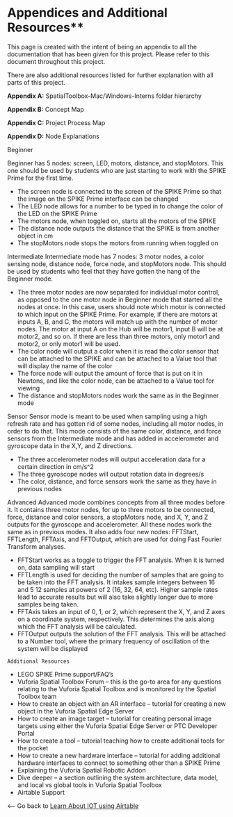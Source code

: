 # Appendices and Additional Resources**
This page is created with the intent of being an appendix to all the documentation
that has been given for this project. Please refer to this document throughout this
project.

There are also additional resources listed for further explanation with all parts of this
project.

**Appendix A:** SpatialToolbox-Mac/Windows-Interns folder hierarchy

**Appendix B:** Concept Map


**Appendix C:** Project Process Map

**Appendix D:** Node Explanations

Beginner


Beginner has 5 nodes: screen, LED, motors, distance, and stopMotors. This one
should be used by students who are just starting to work with the SPIKE Prime for
the first time.

- The screen node is connected to the screen of the SPIKE Prime so that the
    image on the SPIKE Prime interface can be changed
- The LED node allows for a number to be typed in to change the color of the
    LED on the SPIKE Prime
- The motors node, when toggled on, starts all the motors of the SPIKE
- The distance node outputs the distance that the SPIKE is from another object
    in cm
- The stopMotors node stops the motors from running when toggled on

Intermediate
Intermediate mode has 7 nodes: 3 motor nodes, a color sensing node, distance
node, force node, and stopMotors node. This should be used by students who feel
that they have gotten the hang of the Beginner mode.

- The three motor nodes are now separated for individual motor control, as
    opposed to the one motor node in Beginner mode that started all the nodes
    at once. In this case, users should note which motor is connected to which
    input on the SPIKE Prime. For example, if there are motors at inputs A, B, and
    C, the motors will match up with the number of motor nodes. The motor at
    input A on the Hub will be motor1, input B will be at motor2, and so on. If there
    are less than three motors, only motor1 and motor2, or only motor1 will be
    used.
- The color node will output a color when it is read the color sensor that can be
    attached to the SPIKE and can be attached to a Value tool that will display the
    name of the color
- The force node will output the amount of force that is put on it in Newtons,
    and like the color node, can be attached to a Value tool for viewing
- The distance and stopMotors nodes work the same as in the Beginner mode

Sensor
Sensor mode is meant to be used when sampling using a high refresh rate and has
gotten rid of some nodes, including all motor nodes, in order to do that. This mode
consists of the same color, distance, and force sensors from the Intermediate mode
and has added in accelerometer and gyroscope data in the X,Y, and Z directions.

- The three accelerometer nodes will output acceleration data for a certain
    direction in cm/s^2
- The three gyroscope nodes will output rotation data in degrees/s
- The color, distance, and force sensors work the same as they have in
    previous nodes


Advanced
Advanced mode combines concepts from all three modes before it. It contains
three motor nodes, for up to three motors to be connected, force, distance and
color sensors, a stopMotors node, and X, Y, and Z outputs for the gyroscope and
accelerometer. All these nodes work the same as in previous modes. It also adds
four new nodes: FFTStart, FFTLength, FFTAxis, and FFTOutput, which are used for
doing Fast Fourier Transform analyses.

- FFTStart works as a toggle to trigger the FFT analysis. When it is turned on,
    data sampling will start
- FFTLength is used for deciding the number of samples that are going to be
    taken into the FFT analysis. It intakes sample integers between 16 and 5 12
    samples at powers of 2 (16, 32, 64, etc). Higher sample rates lead to accurate
    results but will also take slightly longer due to more samples being taken.
- FFTAxis takes an input of 0, 1, or 2, which represent the X, Y, and Z axes on a
    coordinate system, respectively. This determines the axis along which the
    FFT analysis will be calculated.
- FFTOutput outputs the solution of the FFT analysis. This will be attached to a
    Number tool, where the primary frequency of oscillation of the system will be
    displayed

```
Additional Resources
```
- LEGO SPIKE Prime support/FAQ’s
- Vuforia Spatial Toolbox Forum – this is the go-to area for any questions
    relating to the Vuforia Spatial Toolbox and is monitored by the Spatial
    Toolbox team
- How to create an object with an AR interface – tutorial for creating a new
    object in the Vuforia Spatial Edge Server
- How to create an image target – tutorial for creating personal image targets
    using either the Vuforia Spatial Edge Server or PTC Developer Portal
- How to create a tool – tutorial teaching how to create additional tools for the
    pocket
- How to create a new hardware interface – tutorial for adding additional
    hardware interfaces to connect to something other than a SPIKE Prime
- Explaining the Vuforia Spatial Robotic Addon
- Dive deeper – a section outlining the system architecture, data model, and
    local vs global tools in Vuforia Spatial Toolbox
- Airtable Support

<-- Go back to [Learn About IOT using Airtable](https://github.com/PTC-Academic/LEGO-Spatial-Computing-Project/blob/master/Documentation/6-IOT-with-Airtable.md)
